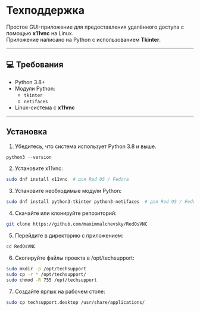 # Техподдержка

Простое GUI-приложение для предоставления удалённого доступа с помощью **x11vnc** на Linux.  
Приложение написано на Python с использованием **Tkinter**.

---

## 💻 Требования

- Python 3.8+  
- Модули Python:
  - `tkinter`
  - `netifaces`
- Linux-система с **x11vnc**
---
## Установка

1. Убедитесь, что система использует Python 3.8 и выше.
```python
python3 --version
```
2. Установите x11vnc:
```bash
sudo dnf install x11vnc  # для Red OS / Fedora
```

3. Установите необходимые модули Python:
```bash
sudo dnf install python3-tkinter python3-netifaces  # для Red OS / Fedora
```

4. Скачайте или клонируйте репозиторий:
```bash
git clone https://github.com/maximmalchevsky/RedOsVNC
```

5. Перейдите в директорию с приложением:
```bash
cd RedOsVNC
```
6. Скопируйте файлы проекта в /opt/techsupport:
```bash
sudo mkdir -p /opt/techsupport
sudo cp -r * /opt/techsupport/
sudo chmod -R 755 /opt/techsupport
```

7. Создайте ярлык на рабочем столе:
```bash
sudo cp techsupport.desktop /usr/share/applications/
```

